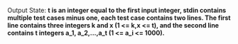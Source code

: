 Output State: **t is an integer equal to the first input integer, stdin contains multiple test cases minus one, each test case contains two lines. The first line contains three integers k and x (1 <= k,x <= t), and the second line contains t integers a_1, a_2,...,a_t (1 <= a_i <= 1000).**